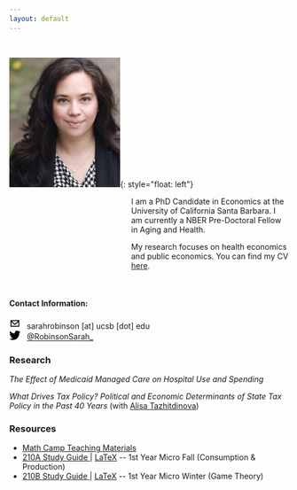 ```yaml
---
layout: default
---
```


<br>


<img src="./assets/images/profile.jpg" alt="profile" width="200"/>{: style="float: left"}
<p style="margin-left: 220px">I am a PhD Candidate in Economics at the University of California Santa Barbara. I am currently a NBER Pre-Doctoral Fellow in Aging and Health.</p> 

<p style="margin-left: 220px">My research focuses on health economics and public economics. You can find my CV <a href="./CV.pdf">here</a>.</p>

<br clear="left"/>


#### Contact Information:
<img src="./assets/images/email.png" width="20"/> &nbsp; sarahrobinson [at] ucsb [dot] edu <br>
<img src="./assets/images/twitter.png" width="20"/> &nbsp; <a href="https://twitter.com/RobinsonSarah_" > @RobinsonSarah_</a>


### Research
*The Effect of Medicaid Managed Care on Hospital Use and Spending*

*What Drives Tax Policy? Political and Economic Determinants of State Tax Policy in the Past 40 Years* (with [Alisa Tazhitdinova](https://alisatns.weebly.com))


### Resources
* [Math Camp Teaching Materials](./teaching/mathcamp) <br>
* <a href="./assets/210A Study Guide v39.pdf">210A Study Guide </a> \| <a href="./assets/210A v39.zip" download>LaTeX</a> -- 1st Year Micro Fall (Consumption & Production) <br>
* <a href="./assets/210B Study Guide v18.pdf">210B Study Guide </a> \| <a href="./assets/210B Study Guide v18.tex" download>LaTeX</a> -- 1st Year Micro Winter (Game Theory) <br>